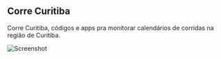 Corre Curitiba
--------------

Corre Curitiba, códigos e apps pra monitorar calendários de corridas na região de Curitiba.

![Screenshot](https://raw.github.com/caio1982/Corre-Curitiba/master/Screenshot.png "Screenshot")
